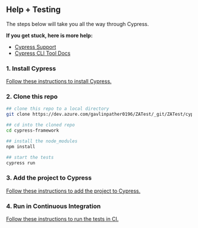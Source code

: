 ## Help + Testing
The steps below will take you all the way through Cypress.

**If you get stuck, here is more help:**

* [Cypress Support](https://on.cypress.io/support)
* [Cypress CLI Tool Docs](https://github.com/cypress-io/cypress-cli)

### 1. Install Cypress

[Follow these instructions to install Cypress.](https://on.cypress.io/installing-cypress)

### 2. Clone this repo

```bash
## clone this repo to a local directory
git clone https://dev.azure.com/gavlinpather0196/ZATest/_git/ZATest/cypress-framework.git

## cd into the cloned repo
cd cypress-framework

## install the node_modules
npm install

## start the tests
cypress run
```

### 3. Add the project to Cypress

[Follow these instructions to add the project to Cypress.](https://on.cypress.io/writing-your-first-test)

### 4. Run in Continuous Integration

[Follow these instructions to run the tests in CI.](https://on.cypress.io/continuous-integration)
